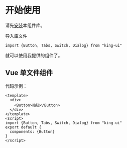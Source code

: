 # 开始使用
请先[安装](#/doc/install)本组件库。

导入库文件

```
import {Button, Tabs, Switch, Dialog} from "king-ui"
```

就可以使用我提供的组件了。

## Vue 单文件组件

代码示例：

```
<template>
  <div>
    <Button>按钮</Button>
  </div>
</template>
<script>
import {Button, Tabs, Switch, Dialog} from "king-ui"
export default {
  components: {Button}
}
</script>
```
